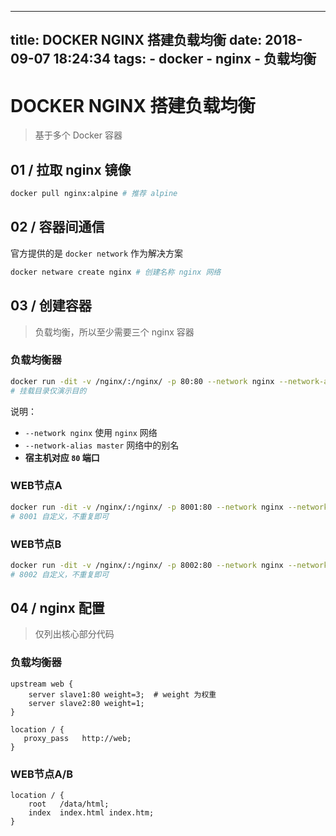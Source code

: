 ----
title: DOCKER NGINX 搭建负载均衡
date: 2018-09-07 18:24:34
tags: 
    - docker
    - nginx
    - 负载均衡
----

# DOCKER NGINX 搭建负载均衡

> 基于多个 Docker 容器

## 01 / 拉取 nginx 镜像

```bash
docker pull nginx:alpine # 推荐 alpine
```

## 02 / 容器间通信

官方提供的是 `docker network` 作为解决方案

```bash
docker netware create nginx # 创建名称 nginx 网络
```

## 03 / 创建容器

> 负载均衡，所以至少需要三个 nginx 容器

### 负载均衡器

```bash
docker run -dit -v /nginx/:/nginx/ -p 80:80 --network nginx --network-alias master --name nginx-master nginx:alpine
# 挂载目录仅演示目的
```

说明：

- `--network nginx` 使用 `nginx` 网络
- `--network-alias master` 网络中的别名
- **宿主机对应 `80` 端口**

### WEB节点A

```bash
docker run -dit -v /nginx/:/nginx/ -p 8001:80 --network nginx --network-alias slave1 --name nginx-slave1 nginx:alpine
# 8001 自定义，不重复即可
```
    
### WEB节点B

```bash
docker run -dit -v /nginx/:/nginx/ -p 8002:80 --network nginx --network-alias slave2 --name nginx-slave2 nginx:alpine
# 8002 自定义，不重复即可
```

## 04 / nginx 配置

> 仅列出核心部分代码

### 负载均衡器

```nginx
upstream web {
    server slave1:80 weight=3;  # weight 为权重
    server slave2:80 weight=1;
}

location / {
   proxy_pass   http://web;
}
```

### WEB节点A/B

```
location / {
    root   /data/html;
    index  index.html index.htm;
}
```